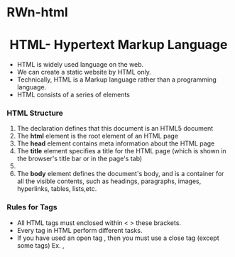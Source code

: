 # RWn-html
<h1 align="center"> HTML- Hypertext Markup Language </h1>
<ul>
  <li>HTML is widely used language on the web.</li>
  <li>We can create a static website by HTML only.</li>
  <li>Technically, HTML is a Markup language rather than a programming language.</li>
  <li> HTML consists of a series of elements</li>
 </ul>

<h3> HTML Structure </h3>

<ol>
  <li> The <!DOCTYPE html> declaration defines that this document is an HTML5 document </li>
  <li> The <b>html</b> element is the root element of an HTML page </li>
  <li> The <b>head</b> element contains meta information about the HTML page </li>
  <li> The <b>title</b> element specifies a title for the HTML page (which is shown in the browser's title bar or in the page's tab) <li>
   <li> The <b>body</b> element defines the document's body, and is a container for all the visible contents, such as headings, paragraphs, images, hyperlinks, tables, lists,etc.</li>
</ol>

<h3> Rules for Tags </h3>
<ul> 
  <li> All HTML tags must enclosed within < > these brackets. </li>
  <li> Every tag in HTML perform different tasks. </li>
  <li> If you have used an open tag <tag>, then you must use a close tag  </tag> (except some tags)
Ex. <b> </b> , <strong> </strong> </li>
  
